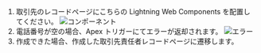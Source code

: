1. 取引先のレコードページにこちらの Lightning Web Components を配置してください。
   ![コンポーネント](https://user-images.githubusercontent.com/100821317/231926066-a8b461c9-8e0a-49d4-bae9-e2456c250a46.png)
2. 電話番号が空の場合、Apex トリガーにてエラーが返却されます。
   ![エラー](https://user-images.githubusercontent.com/100821317/231926317-4a5c31e9-0adb-4621-bc9c-cae89245f832.png)
3. 作成できた場合、作成した取引先責任者レコードページに遷移します。
